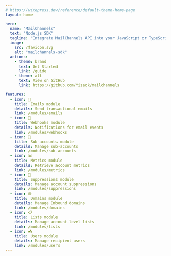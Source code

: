 ```yaml
---
# https://vitepress.dev/reference/default-theme-home-page
layout: home

hero:
  name: "MailChannels"
  text: "Node.js SDK"
  tagline: "Integrate MailChannels API into your JavaScript or TypeScript server-side applications."
  image:
    src: /favicon.svg
    alt: "mailchannels-sdk"
  actions:
    - theme: brand
      text: Get Started
      link: /guide
    - theme: alt
      text: View on GitHub
      link: https://github.com/Yizack/mailchannels

features:
  - icon: 📧
    title: Emails module
    details: Send transactional emails
    link: /modules/emails
  - icon: 📢
    title: Webhooks module
    details: Notifications for email events
    link: /modules/webhooks
  - icon: 🪪
    title: Sub-accounts module
    details: Manage sub-accounts
    link: /modules/sub-accounts
  - icon: 📊
    title: Metrics module
    details: Retrieve account metrics
    link: /modules/metrics
  - icon: 🚫
    title: Suppressions module
    details: Manage account suppressions
    link: /modules/suppressions
  - icon: 🌐
    title: Domains module
    details: Manage Inbound domains
    link: /modules/domains
  - icon: 📋
    title: Lists module
    details: Manage account-level lists
    link: /modules/lists
  - icon: 📥
    title: Users module
    details: Manage recipient users
    link: /modules/users
---
```


<!-- @include: ../README.md#note -->
<!-- @include: ../README.md#roadmap -->
